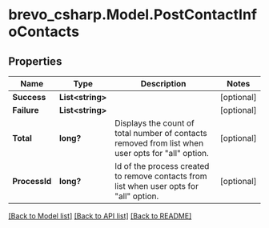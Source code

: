 # brevo_csharp.Model.PostContactInfoContacts
## Properties

Name | Type | Description | Notes
------------ | ------------- | ------------- | -------------
**Success** | **List&lt;string&gt;** |  | [optional] 
**Failure** | **List&lt;string&gt;** |  | [optional] 
**Total** | **long?** | Displays the count of total number of contacts removed from list when user opts for &quot;all&quot; option. | [optional] 
**ProcessId** | **long?** | Id of the process created to remove contacts from list when user opts for &quot;all&quot; option. | [optional] 

[[Back to Model list]](../README.md#documentation-for-models) [[Back to API list]](../README.md#documentation-for-api-endpoints) [[Back to README]](../README.md)

